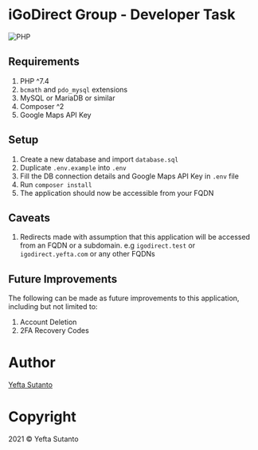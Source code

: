 # iGoDirect Group - Developer Task

![PHP](https://img.shields.io/badge/php-%5Ev7.4-blue?style=flat-square)

## Requirements

1. PHP ^7.4
2. `bcmath` and `pdo_mysql` extensions
3. MySQL or MariaDB or similar
4. Composer ^2
5. Google Maps API Key

## Setup

1. Create a new database and import `database.sql`
2. Duplicate `.env.example` into `.env`
3. Fill the DB connection details and Google Maps API Key in `.env` file
4. Run `composer install`
5. The application should now be accessible from your FQDN

## Caveats

1. Redirects made with assumption that this application will be accessed from an FQDN or a subdomain. e.g `igodirect.test` or `igodirect.yefta.com` or any other FQDNs

## Future Improvements

The following can be made as future improvements to this application, including but not limited to:

1. Account Deletion
2. 2FA Recovery Codes

# Author

[Yefta Sutanto](https://github.com/nevrending)

# Copyright

2021 &copy; Yefta Sutanto
